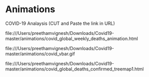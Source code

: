 # Animations
COVID-19 Analaysis (CUT and Paste the link in URL)

file:///Users/preethamvignesh/Downloads/Covid19-master/animations/covid_global_weekly_deaths_animation.html

file:///Users/preethamvignesh/Downloads/Covid19-master/animations/covid_vbar.gif

file:///Users/preethamvignesh/Downloads/Covid19-master/animations/covid_global_deaths_confirmed_treemap1.html
